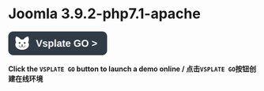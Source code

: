 # Joomla 3.9.2-php7.1-apache

<a href="https://www.vsplate.com/?docker-compose=https://github.com/vsplate/dcenvs/joomla/3.9.2-php7.1-apache"><img alt="VSPLATE GO" src="https://raw.githubusercontent.com/vsplate/images/master/vsgo_btn.png" width="200px"></a>

**Click the `VSPLATE GO` button to launch a demo online / 点击`VSPLATE GO`按钮创建在线环境**